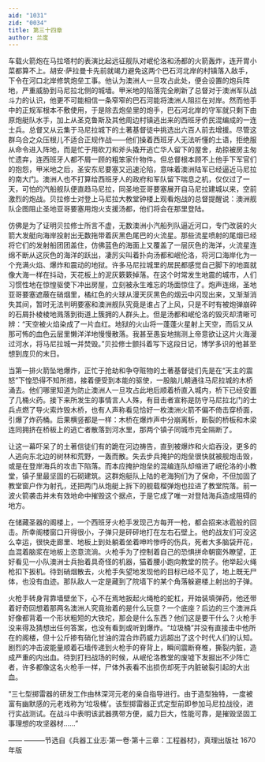 ```yaml
---
aid: "1031"
zid: "0034"
title: 第三十四章
author: 兰度
---
```


车载火箭炮在马拉塔村的表演比起远征舰队对岷伦洛和汤都的火箭轰炸，连开胃小菜都算不上。胡安·萨拉曼卡先前就竭力避免这两个巴石河北岸的村镇落入敌手，下令在河口北岸修筑炮垒工事。他认为澳洲人一旦攻占此处，便会设置的炮兵阵地，严重威胁到马尼拉北侧的城墙。甲米地的陷落完全刷新了总督对于澳洲军队战斗力的认识，他更不可能相信一条窄窄的巴石河能将澳洲人阻拦在对岸。然而他手中的正规军根本不敷使用，于是除去炮垒里的炮手，巴石河北岸的守军就只剩下由原炮艇队水手，加上从圣克鲁斯及其他周边村镇逃出来的西班牙侨民混编成的一连士兵。总督又从云集于马尼拉城下的土著基督徒中挑选出六百人前去增援。尽管这群乌合之众压根儿不适合正规作战——他们操着西班牙人无法听懂的土语，拒绝服从命令进入阵地，而是忙于用砍刀和斧头撬开逃亡华人留下的屋舍，劫掠被房主匆忙遗弃，连西班牙人都不屑一顾的粗笨家什物件。但总督根本顾不上他手下军官们的抱怨，甲米地之后，圣安东尼要塞又迅速沦陷，意味着澳洲陆军已经逼近马尼拉的南大门。澳洲人也不打算给西班牙人的政府和军队留下喘息之机，仅仅过了一天，可怕的汽船舰队便直趋马尼拉，同圣地亚哥要塞展开自马尼拉建城以来，空前激烈的炮战。贝拉修士对登上马尼拉大教堂钟楼上观看炮战的总督提醒说：澳洲舰队企图阻止圣地亚哥要塞用炮火支援汤都，他们将会在那里登陆。

仿佛是为了证明贝拉修士所言不虚，无数澳洲小汽船列队逼近河口，专门改装的火箭大发艇向海岸投射出无数拖带着灰黑色尾巴的火流星。那些流星喷射的尾烟已经将它们的发射船团团盖住，仿佛蓝色的海面上又覆盖了一层灰色的海洋，火流星连绵不断从这灰色的海洋的跃出，凄厉尖叫着扑向汤都和岷伦洛，将河口海岸化为一个充满火焰、爆炸和震动的地狱。许多马尼拉城里的居民都感觉自己脚下的地面就像大海一样在抖动，天花板上的泥灰簌簌掉落。在这个时常发生地震的城市，人们习惯性地在惊惶驱使下冲出房屋，立刻被永生难忘的场面惊住了。炮声连绵，圣地亚哥要塞遮蔽在硝烟里，橘红色的火球从漫天灰黑色的烟云中闪现出来，又渐渐消失其间，暂时无法判明要塞和澳洲舰队究竟是谁占了上风，只是不时有被炮弹崩碎的石屑扑棱棱地溅落到街道上簇拥的人群头上。但是汤都和岷伦洛的毁灭却清晰可辨：“天空被火焰染成了一片血红。地狱的火山将一蓬蓬火星射上天空，而后又从那可怖的血色云层里懒洋洋地慢慢散落。我甚至愚妄地揣测上帝意欲让这片火海漫过河水，将马尼拉城一并焚毁。”贝拉修士颤抖着写下这段日记，博学多识的他甚至想到庞贝的末日。

当第一排火箭坠地爆炸，正忙于抢劫和争夺赃物的土著基督徒们先是在“天主的震怒”下惶恐得不知所措，接着便受到本能的驱使，一股脑儿朝通往马尼拉城的木桥涌去。他们哪里知道为防止澳洲人一旦攻占此地后顺着桥直入城内，桥下已经安置了几桶火药。接下来所发生的事情言人人殊，有目击者宣称是防守马尼拉北门的士兵点燃了导火索炸毁木桥，也有人声称看见恰好一枚澳洲火箭不偏不倚击穿桥面，引爆了炸药桶。后果横竖都是一样：木桥在爆炸声中分崩离析，断裂的桥板和木梁连同拥挤在桥板上的逃亡者散落到河水里，那两个镇子同城市完全隔断了。

让这一幕吓呆了的土著信徒们有的跪在河边祷告，直到被爆炸和火焰吞没，更多的人逃向东北边的树林和荒野，一轰而散。失去步兵掩护的炮垒很快就被舰炮击毁，或是在登岸海兵的攻击下陷落。而本应掩护炮垒的混编连队却缩进了岷伦洛的小教堂，镇子里最坚固的石砌建筑。这群炮艇队上陆的老海狗们为了保命，不但加固了教堂窗户作为射孔，还把两门从炮艇上拆下的舰载榴弹炮也拉进了教堂院落。前一波火箭袭击并未有效地命中摧毁这个据点，于是它成了唯一对登陆海兵造成阻碍的地方。

在储藏圣器的阁楼上，一个西班牙火枪手发现己方每开一枪，都会招来冰雹般的回击。所幸阁楼窗口开得很小，子弹只是砰砰地打在左右石壁上。他的战友们可没这么幸运，很快走廊里、地板上到处躺着坐着呻吟惨呼的伤兵，死者大多脑袋开花，血混着脑浆在地板上恣意流淌。火枪手为了控制着自己的恐惧拼命朝窗外瞭望，正好看见一小队澳洲士兵抬着具奇怪的机器，猫着腰小跑向教堂的院子。他举起火绳枪扣下扳机。待到硝烟散去，火枪手失望地发现他的目标已经不见了，地上既无尸体，也没有血迹。那队敌人一定是藏到了院墙下的某个角落躲避楼上射出的子弹。

火枪手转身背靠墙壁坐下，心不在焉地扳起火绳枪的蛇杠，开始装填弹药，他还带着好奇回想着那两名澳洲人究竟抬着的是什么玩意？一个底座？后边的三个澳洲兵好像都背着一个形状粗短的大铁坨，那会是什么东西？他们这是要干什么？火枪手没来得及猜想出任何答案，也没有看到或听到爆炸。“垃圾桶”并没有直接击中他所在的阁楼，但十公斤掺有硝化甘油的混合炸药威力远超出了这个时代人们的认知。剧烈的冲击波能量顺着石墙传递到火枪手的脊背上，瞬间震断脊椎，撕裂内脏，造成严重的内出血。待到打扫战场的时候，从岷伦洛教堂的废墟下发掘出不少阵亡者，许多都像这名火枪手一样，尸体外表看不出损伤却死于内脏破裂引起的大出血。

“三七型掷雷器的研发工作由林深河元老的亲自指导进行。由于造型独特，一度被富有幽默感的元老戏称为‘垃圾桶’。该型掷雷器正式定型前即参加马尼拉战役，进行实战测试。在战斗中表明该武器携带方便，威力巨大，性能可靠，是摧毁坚固工事理想的攻坚器材……”

—— ———节选自《兵器工业志·第一卷·第十三章：工程器材》，真理出版社 1670 年版
